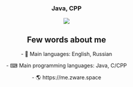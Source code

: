 <h3 align="center">Java, CPP</h3>
<p align="center">
 <a href="https://t.me/DidYouMuch"><img src="https://img.shields.io/badge/-Telegram-blue?style=flat&logo=Telegram&logoColor=white" /></a>
 <br>
</p>

<h2 align="center"> Few words about me </h2>
<p align="center"> - 💬 Main languages: English, Russian </p>
<p align="center"> - ⌨ Main programming languages: Java, C/CPP </p>
<p align="center"> - 🌎 https://me.zware.space </p>
